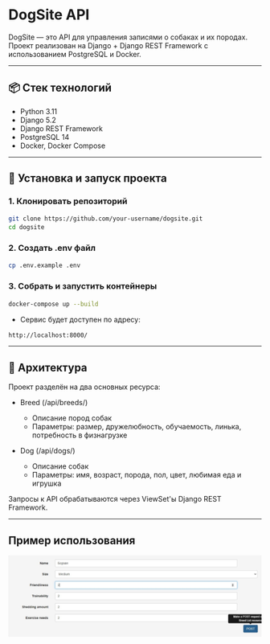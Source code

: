 # DogSite API

DogSite — это API для управления записями о собаках и их породах.  
Проект реализован на Django + Django REST Framework с использованием PostgreSQL и Docker.

---

## 📦 Стек технологий

- Python 3.11
- Django 5.2
- Django REST Framework
- PostgreSQL 14
- Docker, Docker Compose

---

## 🚀 Установка и запуск проекта

### 1. Клонировать репозиторий

```bash
git clone https://github.com/your-username/dogsite.git
cd dogsite
```

### 2. Создать .env файл

```bash
cp .env.example .env
```

### 3. Собрать и запустить контейнеры

```bash
docker-compose up --build
```
- Сервис будет доступен по адресу:
```bash
http://localhost:8000/
```

---

## 🧩 Архитектура

Проект разделён на два основных ресурса:
- Breed (/api/breeds/)
  - Описание пород собак
  - Параметры: размер, дружелюбность, обучаемость, линька, потребность в физнагрузке

- Dog (/api/dogs/)
  - Описание собак
  - Параметры: имя, возраст, порода, пол, цвет, любимая еда и игрушка

Запросы к API обрабатываются через ViewSet'ы Django REST Framework.

---

##  Пример использования
![Добавление породы/собаки](images/create.jpg)
  
